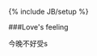 ﻿---
layout: post
category : blog
tagline: by:日志
---
{% include JB/setup %}

###Love's feeling

今晚不好受s
